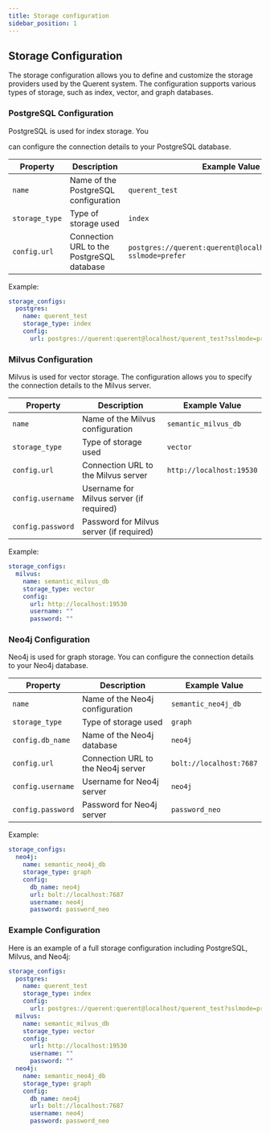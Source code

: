 ```yaml
---
title: Storage configuration
sidebar_position: 1
---
```


## Storage Configuration

The storage configuration allows you to define and customize the storage providers used by the Querent system. The configuration supports various types of storage, such as index, vector, and graph databases.

### PostgreSQL Configuration

PostgreSQL is used for index storage. You

 can configure the connection details to your PostgreSQL database.

| Property      | Description                           | Example Value                                             |
|---------------|---------------------------------------|-----------------------------------------------------------|
| `name`        | Name of the PostgreSQL configuration  | `querent_test`                                            |
| `storage_type`| Type of storage used                  | `index`                                                   |
| `config.url`  | Connection URL to the PostgreSQL database | `postgres://querent:querent@localhost/querent_test?sslmode=prefer` |

Example:

```yaml
storage_configs:
  postgres:
    name: querent_test
    storage_type: index
    config:
      url: postgres://querent:querent@localhost/querent_test?sslmode=prefer
```

### Milvus Configuration

Milvus is used for vector storage. The configuration allows you to specify the connection details to the Milvus server.

| Property      | Description                           | Example Value                                             |
|---------------|---------------------------------------|-----------------------------------------------------------|
| `name`        | Name of the Milvus configuration      | `semantic_milvus_db`                                      |
| `storage_type`| Type of storage used                  | `vector`                                                  |
| `config.url`  | Connection URL to the Milvus server   | `http://localhost:19530`                                  |
| `config.username` | Username for Milvus server (if required) |                                                           |
| `config.password` | Password for Milvus server (if required) |                                                           |

Example:

```yaml
storage_configs:
  milvus:
    name: semantic_milvus_db
    storage_type: vector
    config:
      url: http://localhost:19530
      username: ""
      password: ""
```

### Neo4j Configuration

Neo4j is used for graph storage. You can configure the connection details to your Neo4j database.

| Property      | Description                           | Example Value                                             |
|---------------|---------------------------------------|-----------------------------------------------------------|
| `name`        | Name of the Neo4j configuration       | `semantic_neo4j_db`                                       |
| `storage_type`| Type of storage used                  | `graph`                                                   |
| `config.db_name` | Name of the Neo4j database          | `neo4j`                                                   |
| `config.url`  | Connection URL to the Neo4j server    | `bolt://localhost:7687`                                   |
| `config.username` | Username for Neo4j server          | `neo4j`                                                   |
| `config.password` | Password for Neo4j server          | `password_neo`                                            |

Example:

```yaml
storage_configs:
  neo4j:
    name: semantic_neo4j_db
    storage_type: graph
    config:
      db_name: neo4j
      url: bolt://localhost:7687
      username: neo4j
      password: password_neo
```

### Example Configuration

Here is an example of a full storage configuration including PostgreSQL, Milvus, and Neo4j:

```yaml
storage_configs:
  postgres:
    name: querent_test
    storage_type: index
    config:
      url: postgres://querent:querent@localhost/querent_test?sslmode=prefer
  milvus:
    name: semantic_milvus_db
    storage_type: vector
    config:
      url: http://localhost:19530
      username: ""
      password: ""
  neo4j:
    name: semantic_neo4j_db
    storage_type: graph
    config:
      db_name: neo4j
      url: bolt://localhost:7687
      username: neo4j
      password: password_neo
```

